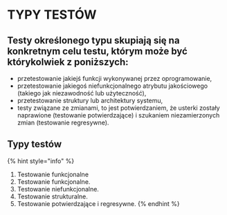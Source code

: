 # TYPY TESTÓW

## Testy określonego typu skupiają się na konkretnym celu testu, którym może być którykolwiek z poniższych: 

* przetestowanie jakiejś funkcji wykonywanej przez oprogramowanie, 
* przetestowanie jakiegoś niefunkcjonalnego atrybutu jakościowego \(takiego jak niezawodność lub użyteczność\), 
* przetestowanie struktury lub architektury systemu, 
* testy związane ze zmianami, to jest potwierdzaniem, że usterki zostały naprawione \(testowanie potwierdzające\) i szukaniem niezamierzonych zmian \(testowanie regresywne\).

## Typy testów

{% hint style="info" %}
1. Testowanie funkcjonalne 
2. Testowanie funkcjonalne. 
3. Testowanie niefunkcjonalne. 
4. Testowanie strukturalne. 
5. Testowanie potwierdzające i regresywne.
{% endhint %}



